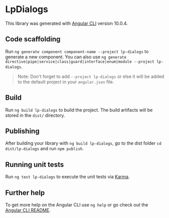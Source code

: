 # LpDialogs

This library was generated with [Angular CLI](https://github.com/angular/angular-cli) version 10.0.4.

## Code scaffolding

Run `ng generate component component-name --project lp-dialogs` to generate a new component. You can also use `ng generate directive|pipe|service|class|guard|interface|enum|module --project lp-dialogs`.
> Note: Don't forget to add `--project lp-dialogs` or else it will be added to the default project in your `angular.json` file. 

## Build

Run `ng build lp-dialogs` to build the project. The build artifacts will be stored in the `dist/` directory.

## Publishing

After building your library with `ng build lp-dialogs`, go to the dist folder `cd dist/lp-dialogs` and run `npm publish`.

## Running unit tests

Run `ng test lp-dialogs` to execute the unit tests via [Karma](https://karma-runner.github.io).

## Further help

To get more help on the Angular CLI use `ng help` or go check out the [Angular CLI README](https://github.com/angular/angular-cli/blob/master/README.md).
